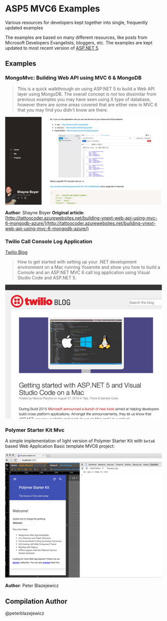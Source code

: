 # ASP5 MVC6 Examples

Various resources for developers kept together into single, frequently updated examples

The examples are based on many different resources, like posts from Microsoft Developers Evangelists, bloggers, etc. The examples are kept updated to most recent version of [ASP.NET 5](http://docs.asp.net/en/latest/conceptual-overview/aspnet.html).

## Examples

### MongoMvc: Building Web API using MVC 6 & MongoDB

> This is a quick walkthrough on using ASP.NET 5 to build a Web API layer using MongoDB. The overall concept is not too dissimilar from previous examples you may have seen using X type of database, however there are some areas covered that are either new in MVC 6 that you may find you didn't know are there.

![Building Web API using MVC 6 & MongoDB](assets/20150801231200.jpg)


**Author**: Shayne Boyer
**Original article**: [http://tattoocoder.azurewebsites.net/building-vnext-web-api-using-mvc-6-mongodb-azure/](http://tattoocoder.azurewebsites.net/building-vnext-web-api-using-mvc-6-mongodb-azure/)

### Twilio Call Console Log Application

[Twilio Blog](https://www.twilio.com/blog/2015/08/getting-started-with-asp-net-5-and-visual-studio-code-on-a-mac.html)
> How to get started with setting up your .NET development environment on a Mac running Yosemite and show you how to build a Console and an ASP.NET MVC 6 call log application using Visual Studio Code and ASP.NET 5.

![Twilio Call Console Log Application](assets/20150807232850.jpg)


### Polymer Starter Kit Mvc

A simple implementation of light version of Polymer Starter Kit with `beta6` based Web Application Basic template MVC6 project:

![Polymer Starter Kit Mvc](assets/20150802121811.jpg)

**Author**: Peter Blazejewicz

## Compilation Author
@peterblazejewicz
